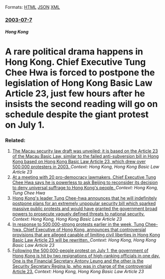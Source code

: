 
Formats: [HTML](/news/2003/07/7/a-rare-political-drama-happens-in-hong-kong-chief-executive-tung-chee-hwa-is-forced-to-postpone-the-legislation-of-hong-kong-basic-law-art.html)  [JSON](/news/2003/07/7/a-rare-political-drama-happens-in-hong-kong-chief-executive-tung-chee-hwa-is-forced-to-postpone-the-legislation-of-hong-kong-basic-law-art.json)  [XML](/news/2003/07/7/a-rare-political-drama-happens-in-hong-kong-chief-executive-tung-chee-hwa-is-forced-to-postpone-the-legislation-of-hong-kong-basic-law-art.xml)  

### [2003-07-7](/news/2003/07/7/index.md)

##### Hong Kong
#  A rare political drama happens in Hong Kong. Chief Executive Tung Chee Hwa is forced to postpone the legislation of Hong Kong Basic Law Article 23, just few hours after he insists the second reading will go on schedule despite the giant protest on July 1.




### Related:

1. [ The Macau security law draft was unveiled; it is based on the Article 23 of the Macau Basic Law, similar to the failed anti-subversion bill in Hong Kong based on Hong Kong Basic Law Article 23, which drew over 500,000 protesters in 2003. ](/news/2008/10/22/the-macau-security-law-draft-was-unveiled-it-is-based-on-the-article-23-of-the-macau-basic-law-similar-to-the-failed-anti-subversion-bill.md) _Context: Hong Kong, Hong Kong Basic Law Article 23_
2. [ At a meeting with 20 pro-democracy lawmakers, Chief Executive Tung Chee Hwa says he is powerless to ask Beijing to reconsider its decision to deny universal suffrage to Hong Kong's people. ](/news/2004/07/7/at-a-meeting-with-20-pro-democracy-lawmakers-chief-executive-tung-chee-hwa-says-he-is-powerless-to-ask-beijing-to-reconsider-its-decision.md) _Context: Hong Kong, Tung Chee Hwa_
3. [ Hong Kong's leader Tung Chee-hwa announces that he will indefinitely postpone plans for an extremely unpopular security bill which sparked massive public protests and would have granted the government broad powers to prosecute vaguely defined threats to national security.](/news/2003/09/5/hong-kong-s-leader-tung-chee-hwa-announces-that-he-will-indefinitely-postpone-plans-for-an-extremely-unpopular-security-bill-which-sparked.md) _Context: Hong Kong, Hong Kong Basic Law Article 23_
4. [ In response to 500,000-strong protests earlier in the week, Tung Chee-hwa, Chief Executive of Hong Kong, announces that controversial provisions that are alleged capable of limiting civil liberties in Hong Kong Basic Law Article 23 will be rewritten. ](/news/2003/07/5/in-response-to-500-000-strong-protests-earlier-in-the-week-tung-chee-hwa-chief-executive-of-hong-kong-announces-that-controversial-provi.md) _Context: Hong Kong, Hong Kong Basic Law Article 23_
5. [ Following the 500,000-people protest on July 1, the government of Hong Kong is hit by two resignations of high-ranking officials in one day. One is the Financial Secretary Antony Leung and the other is the Security Secretary Regina Ip, who was in charge of the controversial Article 23.](/news/2003/07/16/following-the-500-000-people-protest-on-july-1-the-government-of-hong-kong-is-hit-by-two-resignations-of-high-ranking-officials-in-one-day.md) _Context: Hong Kong, Hong Kong Basic Law Article 23_
